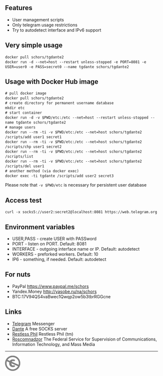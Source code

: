 Features
--------
* User management scripts
* Only telegram usage restrictions
* Try to autodetect interface and IPv6 support

Very simple usage
-----------------

```console
docker pull schors/tgdante2
docker run -d --net=host --restart unless-stopped -e PORT=8081 -e USER=user0 -e PASS=secret0 --name tgdante schors/tgdante2
```

Usage with Docker Hub image
---------------------------

```console
# pull docker image
docker pull schors/tgdante2
# create directory for permanent username database
mkdir etc
# start container
docker run -d -v $PWD/etc:/etc --net=host --restart unless-stopped --name tgdante schors/tgdante2
# manage users
docker run --rm -ti -v $PWD/etc:/etc --net=host schors/tgdante2 /scripts/add user1 secret1
docker run --rm -ti -v $PWD/etc:/etc --net=host schors/tgdante2 /scripts/chp user1 secret2
docker run --rm -ti -v $PWD/etc:/etc --net=host schors/tgdante2 /scripts/list
docker run --rm -ti -v $PWD/etc:/etc --net=host schors/tgdante2 /scripts/del user1
# another method (via docker exec)
docker exec -ti tgdante /scripts/add user2 secret3
```

Please note that `-v $PWD/etc` is necessary for persistent user database

Access test
-----------

```console
curl -x socks5://user2:secret2@localhost:8081 https://web.telegram.org
```

Environment variables
---------------------

* USER,PASS - create USER with PASSword
* PORT - listen on PORT. Default: 8081
* INTERFACE - outgoing interface name or IP. Default: autodetect
* WORKERS - preforked workers. Default: 10
* IP6 - something, if needed. Default: autodetect

For nuts
--------

* PayPal https://www.paypal.me/schors
* Yandex.Money http://yasobe.ru/na/schors
* BTC:17V94QS4vaBwec1Qwqp2ow5b3tbrRGGcne

Links
-----

* [Telegram](https://telegram.org/)  Messenger
* [Dante](https://www.inet.no/dante/index.html) A free SOCKS server
* [Restless Phil](https://2018.schors.spb.ru) Restless Phil (tm)
* [Roscomnadzor](http://rkn.gov.ru) The Federal Service for Supervision of Communications, Information Technology, and Mass Media


---
[![UNLICENSE](https://github.com/schors/tgdante2/raw/master/noc.png)](https://raw.githubusercontent.com/schors/tgdante2/master/UNLICENSE)
